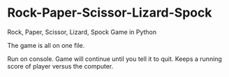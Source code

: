 # Rock-Paper-Scissor-Lizard-Spock
Rock, Paper, Scissor, Lizard, Spock Game in Python

The game is all on one file. 

Run on console. Game will continue until you tell it to quit.
Keeps a running score of player versus the computer.
